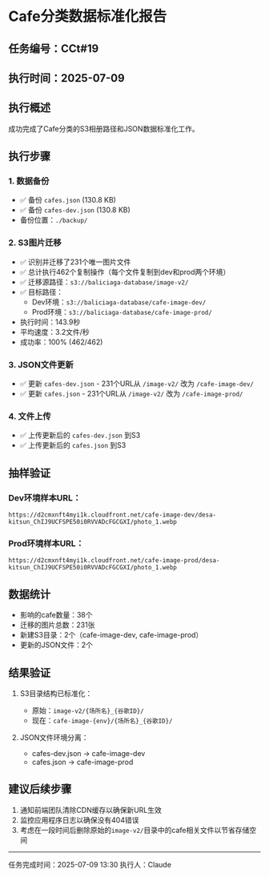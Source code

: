 # Cafe分类数据标准化报告

## 任务编号：CCt#19
## 执行时间：2025-07-09

## 执行概述
成功完成了Cafe分类的S3相册路径和JSON数据标准化工作。

## 执行步骤

### 1. 数据备份
- ✅ 备份 `cafes.json` (130.8 KB)
- ✅ 备份 `cafes-dev.json` (130.8 KB)
- 备份位置：`./backup/`

### 2. S3图片迁移
- ✅ 识别并迁移了231个唯一图片文件
- ✅ 总计执行462个复制操作（每个文件复制到dev和prod两个环境）
- ✅ 迁移源路径：`s3://baliciaga-database/image-v2/`
- ✅ 目标路径：
  - Dev环境：`s3://baliciaga-database/cafe-image-dev/`
  - Prod环境：`s3://baliciaga-database/cafe-image-prod/`
- 执行时间：143.9秒
- 平均速度：3.2文件/秒
- 成功率：100% (462/462)

### 3. JSON文件更新
- ✅ 更新 `cafes-dev.json` - 231个URL从 `/image-v2/` 改为 `/cafe-image-dev/`
- ✅ 更新 `cafes.json` - 231个URL从 `/image-v2/` 改为 `/cafe-image-prod/`

### 4. 文件上传
- ✅ 上传更新后的 `cafes-dev.json` 到S3
- ✅ 上传更新后的 `cafes.json` 到S3

## 抽样验证

### Dev环境样本URL：
```
https://d2cmxnft4myi1k.cloudfront.net/cafe-image-dev/desa-kitsun_ChIJ9UCFSPE50i0RVVADcFGCGXI/photo_1.webp
```

### Prod环境样本URL：
```
https://d2cmxnft4myi1k.cloudfront.net/cafe-image-prod/desa-kitsun_ChIJ9UCFSPE50i0RVVADcFGCGXI/photo_1.webp
```

## 数据统计
- 影响的cafe数量：38个
- 迁移的图片总数：231张
- 新建S3目录：2个（cafe-image-dev, cafe-image-prod）
- 更新的JSON文件：2个

## 结果验证
1. S3目录结构已标准化：
   - 原始：`image-v2/{场所名}_{谷歌ID}/`
   - 现在：`cafe-image-{env}/{场所名}_{谷歌ID}/`

2. JSON文件环境分离：
   - cafes-dev.json → cafe-image-dev
   - cafes.json → cafe-image-prod

## 建议后续步骤
1. 通知前端团队清除CDN缓存以确保新URL生效
2. 监控应用程序日志以确保没有404错误
3. 考虑在一段时间后删除原始的`image-v2/`目录中的cafe相关文件以节省存储空间

---
任务完成时间：2025-07-09 13:30
执行人：Claude